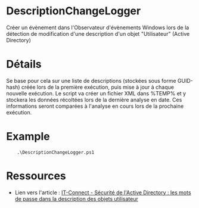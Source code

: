# DescriptionChangeLogger

Créer un évènement dans l'Observateur d'évènements Windows lors de la détection de modification d'une description d'un objet "Utilisateur" (Active Directory)

# Détails

Se base pour cela sur une liste de descriptions (stockées sous forme GUID-hash) créée lors de la première exécution, puis mise à jour à chaque nouvelle exécution.
Le script va créer un fichier XML dans %TEMP% et y stockera les données récoltées lors de la dernière analyse en date. Ces informations seront comparées à l'analyse en cours lors de la prochaine exécution.

# Example

```
    .\DescriptionChangeLogger.ps1
```

# Ressources

- Lien vers l'article : [IT-Connect - Sécurité de l'Active Directory : les mots de passe dans la description des objets utilisateur](https://www.it-connect.fr/securite-active-directory-mots-de-passe-dans-la-description-des-objets-utilisateur/)